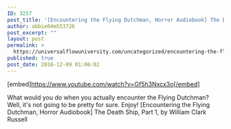 ```yaml
---
ID: 3257
post_title: '[Encountering the Flying Dutchman, Horror Audiobook] The Death Ship, Part 1'
author: abbie04m553726
post_excerpt: ""
layout: post
permalink: >
  https://universalflowuniversity.com/uncategorized/encountering-the-flying-dutchman-horror-audiobook-the-death-ship-part-1/
published: true
post_date: 2016-12-09 01:06:02
---
```

[embed]https://www.youtube.com/watch?v=Gf5h3Nxcx3o[/embed]<br>
<p>What would you do when you actually encounter the Flying Dutchman? Well, it's not going to be pretty for sure. Enjoy!
[Encountering the Flying Dutchman, Horror Audiobook] The Death Ship, Part 1, by William Clark Russell</p>
